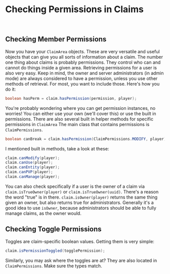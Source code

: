 # Checking Permissions in Claims

<br>

## Checking Member Permissions

Now you have your `ClaimArea` objects. These are very versatile and useful objects that can give you all sorts of information about a claim.
The number one thing about claims is probably permissions. They control who can and cannot do things inside a given area. Retrieving permissions for a user is also very easy.
Keep in mind, the owner and server administrators (in admin mode) are always considered to have a permission, unless you use other methods of retrieval.
For most, you want to include those. Here's how you do it:

```java
boolean hasPerm = claim.hasPermission(permission, player);
```

You're probably wondering where you can get permission instances, no worries! You can either use your own (we'll cover this) or use the built in permissions. There are also several built in helper methods for specific permissions in `ClaimArea`
The main class that contains permissions is `ClaimPermissions`.

```java
boolean canBreak = claim.hasPermission(ClaimPermissions.MODIFY, player);
```

I mentioned built in methods, take a look at these:

```java
claim.canModify(player);
claim.canUse(player);
claim.canEntity(player);
claim.canPVP(player);
claim.canManage(player);
```

You can also check specifically if a user is the owner of a claim via `claim.isTrueOwner(player)` or `claim.isTrueOwner(uuid)`.
There's a reason the word "true" is in there. `claim.isOwner(player)` returns the same thing given an owner, but also returns true for administrators. Generally it's a good idea to use `isOwner`, because administrators should be able to fully manage claims, as the owner would.

## Checking Toggle Permissions

Toggles are claim-specific boolean values. Getting them is very simple:

```java
claim.isPermissionToggled(togglePermission);
```

Similarly, you may ask where the toggles are at? They are also located in `ClaimPermissions`. Make sure the types match.